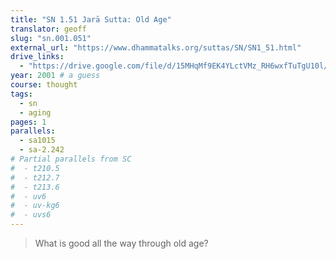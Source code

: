 ```yaml
---
title: "SN 1.51 Jarā Sutta: Old Age"
translator: geoff
slug: "sn.001.051"
external_url: "https://www.dhammatalks.org/suttas/SN/SN1_51.html"
drive_links:
  - "https://drive.google.com/file/d/15MHqMf9EK4YLctVMz_RH6wxfTuTgU10l/view?usp=drivesdk"
year: 2001 # a guess
course: thought
tags:
  - sn
  - aging
pages: 1
parallels:
  - sa1015
  - sa-2.242
# Partial parallels from SC
#  - t210.5
#  - t212.7
#  - t213.6
#  - uv6
#  - uv-kg6
#  - uvs6
---
```


> What is good      all the way through old age?

<!---->
